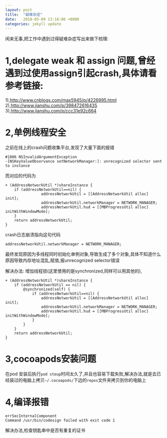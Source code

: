 ```yaml
---
layout: post
title:  "疑难杂症"
date:   2018-05-09 13:16:06 +0800
categories: jekyll update
---
```

闲来无事,把工作中遇到过得疑难杂症写出来做下梳理:

# 1,delegate weak 和 assign 问题,曾经遇到过使用assign引起crash,具体请看参考链接:
1),http://www.cnblogs.com/max5945/p/4226995.html
2),http://www.jianshu.com/p/398472616435
3),http://www.jianshu.com/p/ccc31e92c664


# 2,单例线程安全

之前在线上的crash问题收集平台,发现了大量下面的报错

```
#1806 NSInvalidArgumentException
-[NSKeyValueObservance setNetworkManager:]: unrecognized selector sent to instance
```
而对应的代码为
```
+ (AddressNetworkUtil *)shareInstance {
    if (addressNetworkUtil==nil) {
                addressNetworkUtil = [[AddressNetworkUtil alloc] init];
                addressNetworkUtil.networkManager = NETWORK_MANAGER;
                addressNetworkUtil.hud = [[MBProgressUtil alloc] initWithWindowMode];
    }
    return addressNetworkUtil;
}
```

crash日志崩溃指向这句代码
```
addressNetworkUtil.networkManager = NETWORK_MANAGER;
```

最终发现原因为多线程同时初始化单例对象,导致生成了多个对象,具体不知道什么原因导致内存地址混乱,赋值,报unrecognized selector错误


解决办法:
增加线程锁(这里使用的是synchronized,同样可以用其他的),
```
+ (AddressNetworkUtil *)shareInstance {
    if (addressNetworkUtil == nil) {
        @synchronized(self) {
            if (addressNetworkUtil==nil) {
                addressNetworkUtil = [[AddressNetworkUtil alloc] init];
                addressNetworkUtil.networkManager = NETWORK_MANAGER;
                addressNetworkUtil.hud = [[MBProgressUtil alloc] initWithWindowMode];
            }
        }
    }
    return addressNetworkUtil;
}
```
# 3,cocoapods安装问题

在pod 安装后执行```pod steup```时间太久了,并且也容易下载失败,解决办法,就是去已经装过的电脑上拷贝```~/.cocoapods/```下边的```repos```文件夹拷贝到你的电脑上


# 4,编译报错
```
errSecInternalComponent
Command /usr/bin/codesign failed with exit code 1
```

解决办法,检查钥匙串中是否有重复的证书
